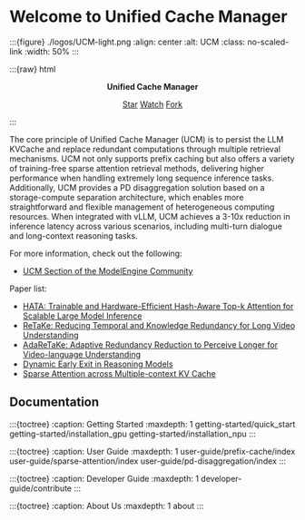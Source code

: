 # Welcome to Unified Cache Manager

:::{figure} ./logos/UCM-light.png
:align: center
:alt: UCM
:class: no-scaled-link
:width: 50%
:::

:::{raw} html
<p style="text-align:center">
<strong>Unified Cache Manager
</strong>
</p>

<p style="text-align:center">
<script async defer src="https://buttons.github.io/buttons.js"></script>
<a class="github-button" href="https://github.com/ModelEngine-Group/unified-cache-management" data-show-count="true" data-size="large" aria-label="Star">Star</a>
<a class="github-button" href="https://github.com/ModelEngine-Group/unified-cache-management/subscription" data-icon="octicon-eye" data-size="large" aria-label="Watch">Watch</a>
<a class="github-button" href="https://github.com/ModelEngine-Group/unified-cache-management/fork" data-icon="octicon-repo-forked" data-size="large" aria-label="Fork">Fork</a>
</p>
:::

The core principle of Unified Cache Manager (UCM) is to persist the LLM KVCache and replace redundant computations through multiple retrieval mechanisms. UCM not only supports prefix caching but also offers a variety of training-free sparse attention retrieval methods, delivering higher performance when handling extremely long sequence inference tasks. Additionally, UCM provides a PD disaggregation solution based on a storage-compute separation architecture, which enables more straightforward and flexible management of heterogeneous computing resources. When integrated with vLLM, UCM achieves a 3-10x reduction in inference latency across various scenarios, including multi-turn dialogue and long-context reasoning tasks.

For more information, check out the following:
* [UCM Section of the ModelEngine Community](https://modelengine-ai.net/#/ucm)

Paper list:
* [HATA: Trainable and Hardware-Efficient Hash-Aware Top-k Attention for Scalable Large Model Inference](https://arxiv.org/abs/2506.02572)
* [ReTaKe: Reducing Temporal and Knowledge Redundancy for Long Video Understanding](https://arxiv.org/abs/2412.20504)
* [AdaReTaKe: Adaptive Redundancy Reduction to Perceive Longer for Video-language Understanding](https://arxiv.org/abs/2503.12559)
* [Dynamic Early Exit in Reasoning Models](https://arxiv.org/abs/2504.15895)
* [Sparse Attention across Multiple-context KV Cache](https://arxiv.org/abs/2508.11661)

## Documentation

:::{toctree}
:caption: Getting Started
:maxdepth: 1
getting-started/quick_start
getting-started/installation_gpu
getting-started/installation_npu
:::

:::{toctree}
:caption: User Guide
:maxdepth: 1
user-guide/prefix-cache/index
user-guide/sparse-attention/index
user-guide/pd-disaggregation/index
:::

:::{toctree}
:caption: Developer Guide
:maxdepth: 1
developer-guide/contribute
:::

:::{toctree}
:caption: About Us
:maxdepth: 1
about
:::
